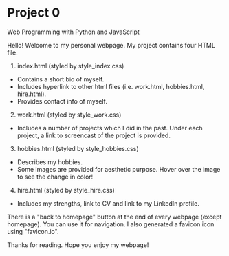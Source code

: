 # Project 0

Web Programming with Python and JavaScript

Hello! Welcome to my personal webpage. My project contains four HTML file.
1. index.html (styled by style_index.css)
- Contains a short bio of myself.
- Includes hyperlink to other html files (i.e. work.html, hobbies.html, hire.html).
- Provides contact info of myself.

2. work.html (styled by style_work.css)
- Includes a number of projects which I did in the past. Under each project, a link to screencast of the project is provided.

3. hobbies.html (styled by style_hobbies.css)
- Describes my hobbies.
- Some images are provided for aesthetic purpose. Hover over the image to see the change in color!

4. hire.html (styled by style_hire.css)
- Includes my strengths, link to CV and link to my LinkedIn profile.

There is a "back to homepage" button at the end of every webpage (except homepage). You can use it for navigation. I also generated a favicon icon using "favicon.io".


Thanks for reading. Hope you enjoy my webpage!